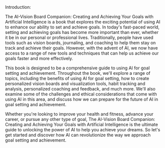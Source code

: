 Introduction:

The AI-Vision Board Companion: Creating and Achieving Your Goals with Artificial Intelligence is a book that explores the exciting potential of using AI to enhance our ability to set and achieve goals. In today's fast-paced world, setting and achieving goals has become more important than ever, whether it be in our personal or professional lives. Traditionally, people have used tools such as vision boards, journaling, and coaching to help them stay on track and achieve their goals. However, with the advent of AI, we now have access to a range of new tools and techniques that can help us achieve our goals faster and more effectively.

This book is designed to be a comprehensive guide to using AI for goal setting and achievement. Throughout the book, we'll explore a range of topics, including the benefits of using AI for goal setting, how to create personalized vision boards and visualization tools, habit tracking and analysis, personalized coaching and feedback, and much more. We'll also examine some of the challenges and ethical considerations that come with using AI in this area, and discuss how we can prepare for the future of AI in goal setting and achievement.

Whether you're looking to improve your health and fitness, advance your career, or pursue any other type of goal, The AI-Vision Board Companion: Creating and Achieving Your Goals with Artificial Intelligence is the ultimate guide to unlocking the power of AI to help you achieve your dreams. So let's get started and discover how AI can revolutionize the way we approach goal setting and achievement.
